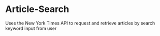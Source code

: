 # Article-Search
Uses the New York Times API to request and retrieve articles by search keyword input from user
